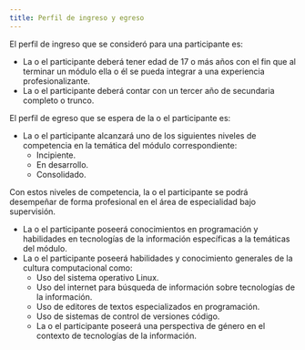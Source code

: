 ```yaml
---
title: Perfil de ingreso y egreso
---
```


El perfil de ingreso que se consideró para una participante es:
* La o el participante deberá tener edad de 17 o más años con el fin que al terminar un módulo ella o él se pueda integrar a una experiencia profesionalizante. 
* La o el participante deberá contar con un tercer año de secundaria completo o trunco.

El perfil de egreso que se espera de la o el participante es:
* La o el participante alcanzará uno de los siguientes niveles de competencia en la temática del módulo correspondiente:
    * Incipiente.
    * En desarrollo.
    * Consolidado.

Con estos niveles de competencia, la o el participante se podrá desempeñar de forma profesional en el área de especialidad bajo supervisión.
* La o el participante poseerá  conocimientos en programación y habilidades en tecnologías de la información específicas a la temáticas del módulo.
* La o el participante poseerá habilidades y conocimiento generales de la cultura computacional como:
    * Uso del sistema operativo Linux.
    * Uso del internet para búsqueda de información sobre tecnologías de la información.
    * Uso de editores de textos especializados en programación.
    * Uso de sistemas de control de versiones código.
    * La o el participante poseerá una perspectiva de género en el contexto de tecnologías de la información.

